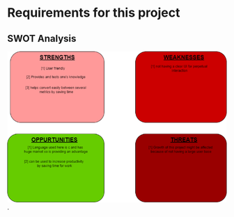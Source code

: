 # Requirements for this project

## SWOT Analysis 

![swot analysis diagram](../1_Requirements/swot2.png "swot analysis diagram").
